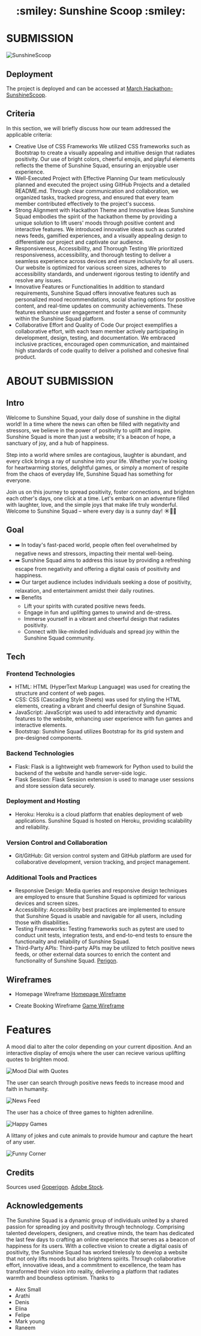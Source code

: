 
<h1 align="center"><strong> :smiley: Sunshine Scoop :smiley: </strong>

</h1>

# SUBMISSION
![SunshineScoop](appmanager/static/images/mainimage.jpg)



## Deployment
The project is deployed and can be accessed at [March Hackathon-SunshineScoop](https://march-hackathon-sunshine-squad-e5b99e572892.herokuapp.com/).

## Criteria
In this section, we will briefly discuss how our team addressed the applicable criteria:

-  Creative Use of CSS Frameworks
We utilized CSS frameworks such as Bootstrap to create a visually appealing and intuitive design that radiates positivity. Our use of bright colors, cheerful emojis, and playful elements reflects the theme of Sunshine Squad, ensuring an enjoyable user experience.
-  Well-Executed Project with Effective Planning
Our team meticulously planned and executed the project using GitHub Projects and a detailed README.md. Through clear communication and collaboration, we organized tasks, tracked progress, and ensured that every team member contributed effectively to the project's success.
-  Strong Alignment with Hackathon Theme and Innovative Ideas
Sunshine Squad embodies the spirit of the hackathon theme by providing a unique solution to lift users' moods through positive content and interactive features. We introduced innovative ideas such as curated news feeds, gamified experiences, and a visually appealing design to differentiate our project and captivate our audience.
-  Responsiveness, Accessibility, and Thorough Testing
We prioritized responsiveness, accessibility, and thorough testing to deliver a seamless experience across devices and ensure inclusivity for all users. Our website is optimized for various screen sizes, adheres to accessibility standards, and underwent rigorous testing to identify and resolve any issues.
-  Innovative Features or Functionalities
In addition to standard requirements, Sunshine Squad offers innovative features such as personalized mood recommendations, social sharing options for positive content, and real-time updates on community achievements. These features enhance user engagement and foster a sense of community within the Sunshine Squad platform.
-  Collaborative Effort and Quality of Code
Our project exemplifies a collaborative effort, with each team member actively participating in development, design, testing, and documentation. We embraced inclusive practices, encouraged open communication, and maintained high standards of code quality to deliver a polished and cohesive final product.

# ABOUT SUBMISSION
## Intro
Welcome to Sunshine Squad, your daily dose of sunshine in the digital world! In a time where the news can often be filled with negativity and stressors, we believe in the power of positivity to uplift and inspire. Sunshine Squad is more than just a website; it's a beacon of hope, a sanctuary of joy, and a hub of happiness.

Step into a world where smiles are contagious, laughter is abundant, and every click brings a ray of sunshine into your life. Whether you're looking for heartwarming stories, delightful games, or simply a moment of respite from the chaos of everyday life, Sunshine Squad has something for everyone.

Join us on this journey to spread positivity, foster connections, and brighten each other's days, one click at a time. Let's embark on an adventure filled with laughter, love, and the simple joys that make life truly wonderful. Welcome to Sunshine Squad – where every day is a sunny day! ☀️🌈😊

## Goal

- ➡️ In today's fast-paced world, people often feel overwhelmed by negative news and stressors, impacting their mental well-being.
- ➡️ Sunshine Squad aims to address this issue by providing a refreshing escape from negativity and offering a digital oasis of positivity and happiness.
- ➡️ Our target audience includes individuals seeking a dose of positivity, relaxation, and entertainment amidst their daily routines.
- ➡️ Benefits
    - Lift your spirits with curated positive news feeds.
    - Engage in fun and uplifting games to unwind and de-stress.
    - Immerse yourself in a vibrant and cheerful design that radiates positivity.
    - Connect with like-minded individuals and spread joy within the Sunshine Squad community.

## Tech
### Frontend Technologies
- HTML: HTML (HyperText Markup Language) was used for creating the structure and content of web pages.
- CSS: CSS (Cascading Style Sheets) was used for styling the HTML elements, creating a vibrant and cheerful design of Sunshine Squad.
- JavaScript: JavaScript was used to add interactivity and dynamic features to the website, enhancing user experience with fun games and interactive elements.
- Bootstrap: Sunshine Squad utilizes Bootstrap for its grid system and pre-designed components.

### Backend Technologies
- Flask: Flask is a lightweight web framework for Python used to build the backend of the website and handle server-side logic.
- Flask Session: Flask Session extension is used to manage user sessions and store session data securely.

### Deployment and Hosting
- Heroku: Heroku is a cloud platform that enables deployment of web applications. Sunshine Squad is hosted on Heroku, providing scalability and reliability.

### Version Control and Collaboration
- Git/GitHub: Git version control system and GitHub platform are used for collaborative development, version tracking, and project management.

### Additional Tools and Practices
- Responsive Design: Media queries and responsive design techniques are employed to ensure that Sunshine Squad is optimized for various devices and screen sizes.
- Accessibility: Accessibility best practices are implemented to ensure that Sunshine Squad is usable and navigable for all users, including those with disabilities.
- Testing Frameworks: Testing frameworks such as pytest are used to conduct unit tests, integration tests, and end-to-end tests to ensure the functionality and reliability of Sunshine Squad.
- Third-Party APIs: Third-party APIs may be utilized to fetch positive news feeds, or other external data sources to enrich the content and functionality of Sunshine Squad. [Perigon](https://www.goperigon.com/).

## Wireframes

- Homepage Wireframe
[Homepage Wireframe](readme/newwireframe1.png)

- Create Booking Wireframe
[Game Wireframe](readme/newwireframe2.png)

# Features

A mood dial to alter the color depending on your current diposition. And an interactive display of emojis where the user can recieve various uplifting quotes to brighten mood.

![Mood Dial with Quotes](/appmanager/static/images/hero.png)

The user can search through positive news feeds to increase mood and faith in humanity.

![News Feed](/appmanager/static/images/articles.png)

The user has a choice of three games to highten adreniline.

![Happy Games](/appmanager/static/images/tictactoe.jpg)

A littany of jokes and cute animals to provide humour and capture the heart of any user.

![Funny Corner](/appmanager/static/images/funnycorner.jpg)

## Credits
Sources used
[Goperigon](https://www.goperigon.com/).
[Adobe Stock](https://stock.adobe.com/).

## Acknowledgements
The Sunshine Squad is a dynamic group of individuals united by a shared passion for spreading joy and positivity through technology. Comprising talented developers, designers, and creative minds, the team has dedicated the last few days to crafting an online experience that serves as a beacon of happiness for its users. With a collective vision to create a digital oasis of positivity, the Sunshine Squad has worked tirelessly to develop a website that not only lifts moods but also brightens spirits. Through collaborative effort, innovative ideas, and a commitment to excellence, the team has transformed their vision into reality, delivering a platform that radiates warmth and boundless optimism.
Thanks to
- Alex Small
- Arathi
- Denis
- Elina
- Felipe
- Mark young
- Raneem